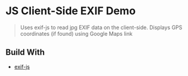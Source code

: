 # JS Client-Side EXIF Demo

> Uses exif-js to read jpg EXIF data on the client-side. Displays GPS coordinates (if found) using Google Maps link

## Build With

- [exif-js](https://github.com/exif-js/exif-js)
